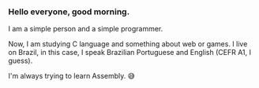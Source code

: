 ### Hello everyone, good morning.
I am a simple person and a simple programmer.

Now, I am studying C language and something about web or games. 
I live on Brazil, in this case, I speak Brazilian Portuguese and English (CEFR A1, I guess).

I'm always trying to learn Assembly. 😅
<!--
**antonio-ivo/antonio-ivo** is a ✨ _special_ ✨ repository because its `README.md` (this file) appears on your GitHub profile.

Here are some ideas to get you started:

- 🔭 I’m currently working on ...
- 🌱 I’m currently learning ...
- 👯 I’m looking to collaborate on ...
- 🤔 I’m looking for help with ...
- 💬 Ask me about ...
- 📫 How to reach me: ...
- 😄 Pronouns: ...
- ⚡ Fun fact: ...
-->
